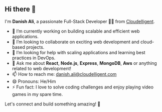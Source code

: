 ## Hi there 👋

I'm **Danish Ali**, a passionate Full-Stack Developer 👨‍💻 from [Cloudelligent](https://www.cloudelligent.com).

- 🔭 I’m currently working on building scalable and efficient web applications.
- 👯 I’m looking to collaborate on exciting web development and cloud-based projects.
- 🤔 I’m looking for help with scaling applications and learning best practices in DevOps.
- 💬 Ask me about **React**, **Node.js**, **Express**, **MongoDB**, **Aws** or anything related to web development!
- 📫 How to reach me: [danish.ali@cloudelligent.com](mailto:danish.ali@cloudelligent.com)
- 😄 Pronouns: He/Him
- ⚡ Fun fact: I love to solve coding challenges and enjoy playing video games in my spare time.

Let's connect and build something amazing! 🚀
